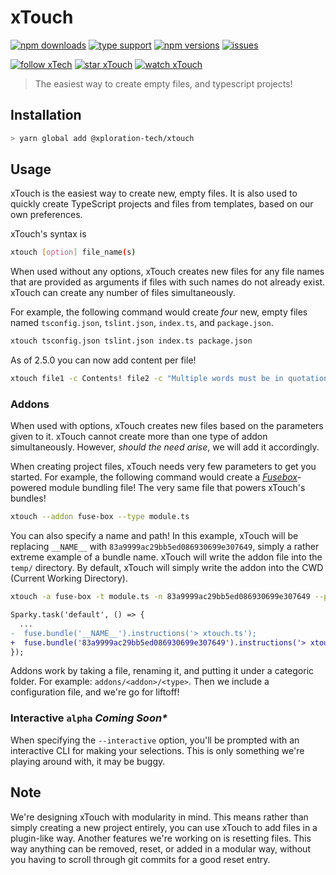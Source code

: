 # xTouch

[![npm downloads](https://img.shields.io/npm/dt/@xploration-tech/xtouch.svg?style=flat-square)](https://www.npmjs.com/package/@xploration-tech/xtouch) [![type support](https://img.shields.io/npm/types/@xploration-tech/xtouch.svg?style=flat-square)](https://www.npmjs.com/package/@xploration-tech/xtouch) [![npm versions](https://img.shields.io/npm/v/@xploration-tech/xtouch.svg?style=flat-square)](<[![](https://img.shields.io/npm/types/@xploration-tech/xtouch.svg?style=flat-square)](https://www.npmjs.com/package/@xploration-tech/xtouch)>) [![issues](https://img.shields.io/github/issues-raw/xploration-technologies/xtouch.svg?style=flat-square)](https://github.com/Xploration-Technologies/xtouch)

[![follow xTech](https://img.shields.io/github/followers/xploration-technologies.svg?label=Follow&style=social)](https://github.com/Xploration-Technologies/xtouch) [![star xTouch](https://img.shields.io/github/stars/xploration-technologies/xtouch.svg?label=Stars&style=social)](https://github.com/Xploration-Technologies/xtouch) [![watch xTouch](https://img.shields.io/github/watchers/Xploration-Technologies/xtouch.svg?label=Watch&style=social)](https://github.com/Xploration-Technologies/xtouch)

> The easiest way to create empty files, and typescript projects!

## Installation

```bash
> yarn global add @xploration-tech/xtouch
```

## Usage

xTouch is the easiest way to create new, empty files. It is also used to quickly create TypeScript projects and files from templates, based on our own preferences.

xTouch's syntax is

```bash
xtouch [option] file_name(s)
```

When used without any options, xTouch creates new files for any file names that are provided as arguments if files with such names do not already exist. xTouch can create any number of files simultaneously.

For example, the following command would create _four_ new, empty files named `tsconfig.json`, `tslint.json`, `index.ts`, and `package.json`.

```bash
xtouch tsconfig.json tslint.json index.ts package.json
```

As of 2.5.0 you can now add content per file!

```bash
xtouch file1 -c Contents! file2 -c "Multiple words must be in quotations" file3 -c 'More contents!'
```

### Addons

When used with options, xTouch creates new files based on the parameters given to it. xTouch cannot create more than one type of addon simultaneously. However, _should the need arise_, we will add it accordingly.

When creating project files, xTouch needs very few parameters to get you started. For example, the following command would create a _[Fusebox](https://fuse-box.org)_-powered module bundling file! The very same file that powers xTouch's bundles!

```bash
xtouch --addon fuse-box --type module.ts
```

You can also specify a name and path! In this example, xTouch will be replacing `__NAME__` with `83a9999ac29bb5ed086930699e307649`, simply a rather extreme example of a bundle name. xTouch will write the addon file into the `temp/` directory. By default, xTouch will simply write the addon into the CWD (Current Working Directory).

```bash
xtouch -a fuse-box -t module.ts -n 83a9999ac29bb5ed086930699e307649 --path temp
```

```diff
Sparky.task('default', () => {
  ...
-  fuse.bundle('__NAME__').instructions('> xtouch.ts');
+  fuse.bundle('83a9999ac29bb5ed086930699e307649').instructions('> xtouch.ts');
});
```

Addons work by taking a file, renaming it, and putting it under a categoric folder. For example: `addons/<addon>/<type>`. Then we include a configuration file, and we're go for liftoff!

### Interactive `alpha` _Coming Soon\*_

When specifying the `--interactive` option, you'll be prompted with an interactive CLI for making your selections. This is only something we're playing around with, it may be buggy.

## Note

We're designing xTouch with modularity in mind. This means rather than simply creating a new project entirely, you can use xTouch to add files in a plugin-like way. Another features we're working on is resetting files. This way anything can be removed, reset, or added in a modular way, without you having to scroll through git commits for a good reset entry.
